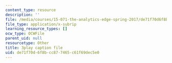 ```yaml
---
content_type: resource
description: ''
file: /media/courses/15-071-the-analytics-edge-spring-2017/de71f70d6f8bcc877465c61f69dec5e0_YaEufT_7EbU.srt
file_type: application/x-subrip
learning_resource_types: []
ocw_type: OCWFile
parent_uid: null
resourcetype: Other
title: 3play caption file
uid: de71f70d-6f8b-cc87-7465-c61f69dec5e0
---
```

